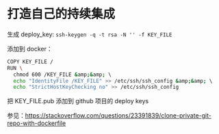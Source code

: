 # 打造自己的持续集成

<!--
ID: 0bf62cbe-1d05-4558-a6bc-5c76b6803d54
Status: draft
Date: 2017-07-05T09:59:00
Modified: 2020-05-16T11:45:00
wp_id: 565
-->

生成 deploy_key: `ssh-keygen -q -t rsa -N '' -f KEY_FILE`

添加到 docker：

```sh
COPY KEY_FILE /
RUN \
  chmod 600 /KEY_FILE &amp;&amp; \  
  echo "IdentityFile /KEY_FILE" >> /etc/ssh/ssh_config &amp;&amp; \  
  echo "StrictHostKeyChecking no" >> /etc/ssh/ssh_config
```

把 KEY_FILE.pub 添加到 github 项目的 deploy keys

参见：https://stackoverflow.com/questions/23391839/clone-private-git-repo-with-dockerfile